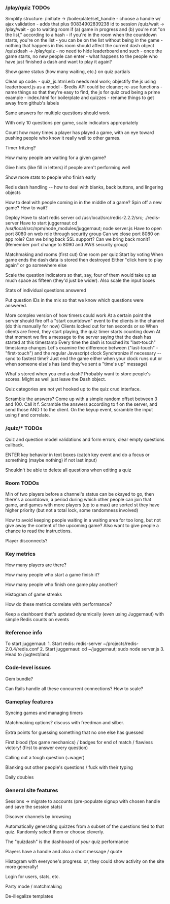 ### /play/quiz TODOs ###

Simplify structure:
	/initiate -> /boilerplate/set_handle
		- choose a handle w/ ajax validation
		- adds that plus 90834902839238 id to session
	/quiz/wait -> /play/wait
		- go to waiting room if (a) game in progress and (b) you're not "on the list," according to a hash
		- if you're in the room when the countdown starts, you're on the list
		- you can be on the list without being *in* the game
		- nothing that happens in this room should affect the current dash object
	/quiz/dash -> /play/quiz
		- no need to hide leaderboard and such
		- once the game starts, no new people can enter
		- what happens to the people who have just finished a dash and want to play it again?
		
Show game status (how many waiting, etc.) on quiz partials

Clean up code:
	- quiz_js.html.erb needs real work; objectify the js using leaderboard.js as a model
	- $redis API could be cleaner; re-use functions
	- name things so that they're easy to find, the js for quiz crud being a prime example
	- index.html for boilerplate and quizzes
	- rename things to get away from github's labels
	
Same answers for multiple questions should work

With only 10 questions per game, scale indicators appropriately

Count how many times a player has played a game, with an eye toward pushing people who know it really well to other games.

Timer fritzing?

How many people are waiting for a given game?

Give hints (like fill in letters) if people aren't performing well

Show more stats to people who finish early

Redis dash handling -- how to deal with blanks, back buttons, and lingering objects

How to deal with people coming in in the middle of a game? Spin off a new game? How to wait?

Deploy
	Have to start redis server
		cd /usr/local/src/redis-2.2.2/src; ./redis-server 
	Have to start juggernaut
		cd /usr/local/src/npm/node_modules/juggernaut; node server.js
	Have to open port 8080 on web role through security group
	Can we close port 8080 on app role?
	Can we bring back SSL support?
	Can we bring back monit? (Remember port change to 8090 and AWS security group)

Matchmaking and rooms (first cut)
	One room per quiz
	Start by voting
	When game ends the dash data is stored then destroyed
	Either "click here to play again" or go somewhere else
	
Scale the question indicators so that, say, four of them would take up as much space as fifteen (they'd just be wider).
	Also scale the input boxes

Stats of individual questions answered

Put question IDs in the mix so that we know which questions were answered.

More complex version of how timers could work
	At a certain point the server should fire off a "start countdown" event to the clients in the channel (do this manually for now)
	Clients locked out for ten seconds or so
	When clients are freed, they start playing, the quiz timer starts counting down
	At that moment we fire a message to the server saying that the dash has started at this timestamp
	Every time the dash is touched its "last-touch" timestamp changes
	Let's examine the difference between ("last-touch" - "first-touch") and the regular Javascript clock
	Synchronize if necessary -- sync to fastest time?
	Just end the game either when your clock runs out or when someone else's has (and they've sent a "time's up" message)

What's stored when you end a dash?
	Probably want to store people's scores. Might as well just leave the Dash object.

Quiz categories are not yet hooked up to the quiz crud interface.

Scramble the answers?
	Come up with a simple random offset between 3 and 100. Call it f.
	Scramble the answers according to f on the server, and send those
	AND f to the client. On the keyup event, scramble the input using f
	and correlate.

### /quiz/* TODOs ###

Quiz and question model validations and form errors; clear empty questions callback.

ENTER key behavior in text boxes (catch key event and do a focus or something (maybe nothing) if not last input)

Shouldn't be able to delete all questions when editing a quiz

### Room TODOs ###

Min of two players before a channel's status can be okayed to go, then there's a countdown, a period during which other people can join that game, and games with more players (up to a max) are sorted st they have higher priority (but not a total lock, some randomness involved)

How to avoid keeping people waiting in a waiting area for too long, but not give away the content of the upcoming game? Also want to give people a chance to read the instructions.

Player disconnects?

### Key metrics ###

How many players are there?

How many people who start a game finish it?

How many people who finish one game play another?

Histogram of game streaks

How do these metrics correlate with performance?

Keep a dashboard that's updated dynamically (even using Juggernaut) with simple Redis counts on events

### Reference info ###

To start juggernaut:
	1. Start redis: redis-server ~/projects/redis-2.0.4/redis.conf
	2. Start juggernaut: cd ~/juggernaut; sudo node server.js
	3. Head to /jugtest/land.

### Code-level issues ###

Gem bundle?

Can Rails handle all these concurrent connections? How to scale?

### Gameplay features ###

Syncing games and managing timers

Matchmaking options? discuss with freedman and silber.

Extra points for guessing something that no one else has guessed

First blood (fps game mechanics) / badges for end of match / flawless victory! (first to answer every question)

Calling out a tough question (~wager)

Blanking out other people's questions / fuck with their typing

Daily doubles

### General site features ###

Sessions -> migrate to accounts (pre-populate signup with chosen handle and save the session stats)

Discover channels by browsing

Automatically generating quizzes from a subset of the questions tied to that quiz. Randomly select them or choose cleverly.

The "quizdash" is the dashboard of _your_ quiz performance

Players have a handle and also a short message / quote

Histogram with everyone's progress. or, they could show activity on the site more generally!

Login for users, stats, etc.

Party mode / matchmaking

De-illegalize templates